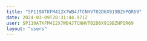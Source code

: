 ```yaml
---
title: "SP119ATKFM412X7WB4JTCNHVT02D6X919BZHPQR69"
date: 2024-03-09T20:31:44.971Z
user: SP119ATKFM412X7WB4JTCNHVT02D6X919BZHPQR69
layout: "users"
---
```

    